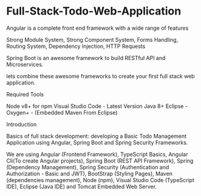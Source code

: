 # Full-Stack-Todo-Web-Application
Angular is a complete front end framework with a wide range of features

Strong Module System,
Strong Component System,
Forms Handling,
Routing System,
Dependency Injection,
HTTP Requests

Spring Boot is an awesome framework to build RESTful API and Microservices.

lets combine these awesome frameworks to create your first full stack web application.


Required Tools

Node v8+ for npm
Visual Studio Code - Latest Version
Java 8+
Eclipse - Oxygen+ - (Embedded Maven From Eclipse)


Introduction

Basics of full stack development:  developing a Basic Todo Management Application using Angular, Spring Boot and Spring Security Frameworks.

We are using Angular (Frontend Framework), TypeScript Basics, Angular Cli(To create Angular projects), Spring Boot (REST API Framework), Spring (Dependency Management), Spring Security (Authentication and Authorization - Basic and JWT), BootStrap (Styling Pages), Maven (dependencies management), Node (npm), Visual Studio Code (TypeScript IDE), Eclipse (Java IDE) and Tomcat Embedded Web Server.
